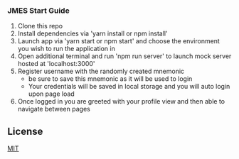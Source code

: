 
### JMES Start Guide

  1. Clone this repo
  2. Install dependencies via 'yarn install or npm install'
  3. Launch app via 'yarn start or npm start' and choose the environment you wish to run the application in
  4. Open additional terminal and run 'npm run server' to launch mock server hosted at 'localhost:3000'
  5. Register username with the randomly created mnemonic 
      - be sure to save this mnemonic as it will be used to login
      - Your credentials will be saved in local storage and you will auto login upon page load
  6. Once logged in you are greeted with your profile view and then able to navigate between pages


## License

[MIT](https://choosealicense.com/licenses/mit/)